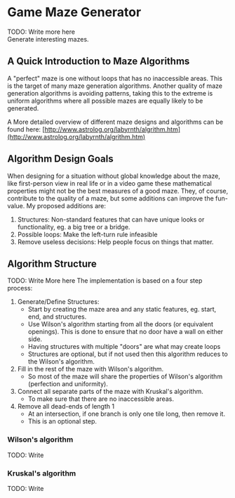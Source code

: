 # Game Maze Generator

TODO: Write more here  
Generate interesting mazes.

## A Quick Introduction to Maze Algorithms

A "perfect" maze is one without loops that has no inaccessible areas. This is the
target of many maze generation algorithms. Another quality of maze generation
algorithms is avoiding patterns, taking this to the extreme is uniform algorithms
where all possible mazes are equally likely to be generated.

A More detailed overview of different maze designs and algorithms can be found here:
[http://www.astrolog.org/labyrnth/algrithm.htm](http://www.astrolog.org/labyrnth/algrithm.htm)

## Algorithm Design Goals

When designing for a situation without global knowledge about the maze, like first-person
view in real life or in a video game these mathematical properties might not be the
best measures of a good maze. They, of course, contribute to the quality of a maze,
but some additions can improve the fun-value. My proposed additions are:

 1. Structures: Non-standard features that can have unique looks or
    functionality, eg. a big tree or a bridge.
 1. Possible loops: Make the left-turn rule infeasible
 1. Remove useless decisions: Help people focus on things that matter.

## Algorithm Structure

TODO: Write More here
The implementation is based on a four step process:

1. Generate/Define Structures:  
    - Start by creating the maze area and any static features, eg. start,
        end, and structures.
    - Use Wilson's algorithm starting from all the doors (or equivalent
        openings). This is done to ensure that no door have a wall on
        either side.
    - Having structures with multiple "doors" are what may create loops
    - Structures are optional, but if not used then this algorithm
        reduces to the Wilson's algorithm.
1. Fill in the rest of the maze with Wilson's algorithm.
    - So most of the maze will share the properties of Wilson's
    algorithm (perfection and uniformity).
1. Connect all separate parts of the maze with Kruskal's algorithm.
    - To make sure that there are no inaccessible areas.
1. Remove all dead-ends of length 1
    - At an intersection, if one branch is only one tile long,
        then remove it.
    - This is an optional step.

### Wilson's algorithm
TODO: Write

### Kruskal's algorithm
TODO: Write
